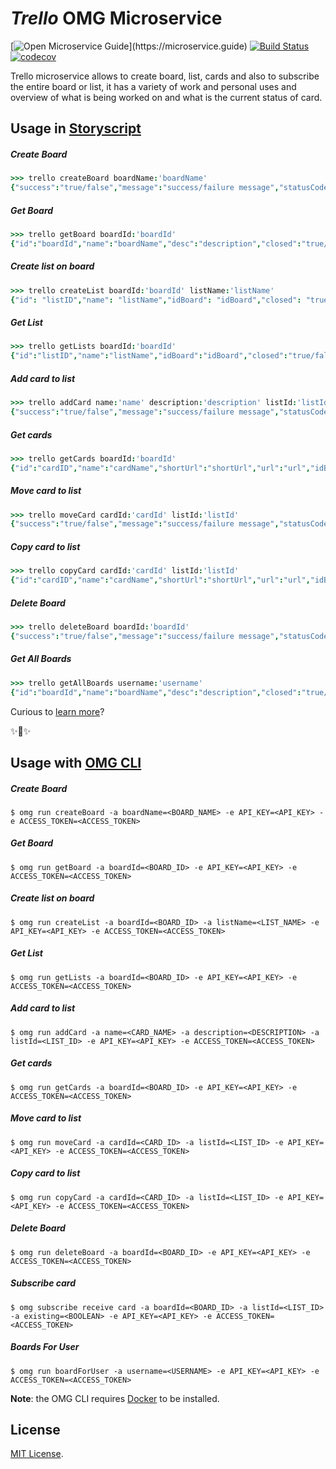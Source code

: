 # _Trello_ OMG Microservice

[![Open Microservice Guide](https://img.shields.io/badge/OMG%20Enabled-👍-green.svg?)](https://microservice.guide)
[![Build Status](https://travis-ci.com/heaptracetechnology/microservice-trello.svg?branch=master)](https://travis-ci.com/heaptracetechnology/microservice-trello)
[![codecov](https://codecov.io/gh/heaptracetechnology/microservice-trello/branch/master/graph/badge.svg)](https://codecov.io/gh/heaptracetechnology/microservice-trello)

Trello microservice allows to create board, list, cards and also to subscribe the entire board or list, it has a variety of work and personal uses and overview of what is being worked on and what is the current status of card.

## Usage in [Storyscript](https://storyscript.io/)

##### Create Board
```coffee
>>> trello createBoard boardName:'boardName'
{"success":"true/false","message":"success/failure message","statusCode":"HTTPstatusCode"}
```
##### Get Board
```coffee
>>> trello getBoard boardId:'boardId'
{"id":"boardId","name":"boardName","desc":"description","closed":"true/false"}
```
##### Create list on board
```coffee
>>> trello createList boardId:'boardId' listName:'listName'
{"id": "listID","name": "listName","idBoard": "idBoard","closed": "true/false"}
```
##### Get List
```coffee
>>> trello getLists boardId:'boardId'
{"id":"listID","name":"listName","idBoard":"idBoard","closed":"true/false"}
```
##### Add card to list
```coffee
>>> trello addCard name:'name' description:'description' listId:'listId'
{"success":"true/false","message":"success/failure message","statusCode":"HTTPstatusCode"}
```
##### Get cards
```coffee
>>> trello getCards boardId:'boardId'
{"id":"cardID","name":"cardName","shortUrl":"shortUrl","url":"url","idBoard":"idBoard","idList":"idList"}          
```
##### Move card to list
```coffee
>>> trello moveCard cardId:'cardId' listId:'listId'
{"success":"true/false","message":"success/failure message","statusCode":"HTTPstatusCode"}
```
##### Copy card to list
```coffee
>>> trello copyCard cardId:'cardId' listId:'listId'
{"id":"cardID","name":"cardName","shortUrl":"shortUrl","url":"url","idBoard":"idBoard","idList":"idList"}
```
##### Delete Board
```coffee
>>> trello deleteBoard boardId:'boardId'
{"success":"true/false","message":"success/failure message","statusCode":"HTTPstatusCode"}
```
##### Get All Boards
```coffee
>>> trello getAllBoards username:'username'
{"id":"boardId","name":"boardName","desc":"description","closed":"true/false","url":"boardLink"}
```

Curious to [learn more](https://docs.storyscript.io/)?

✨🍰✨

## Usage with [OMG CLI](https://www.npmjs.com/package/omg)
##### Create Board
```shell
$ omg run createBoard -a boardName=<BOARD_NAME> -e API_KEY=<API_KEY> -e ACCESS_TOKEN=<ACCESS_TOKEN>
```
##### Get Board
```shell
$ omg run getBoard -a boardId=<BOARD_ID> -e API_KEY=<API_KEY> -e ACCESS_TOKEN=<ACCESS_TOKEN>
```
##### Create list on board
```shell
$ omg run createList -a boardId=<BOARD_ID> -a listName=<LIST_NAME> -e API_KEY=<API_KEY> -e ACCESS_TOKEN=<ACCESS_TOKEN>
```
##### Get List
```shell
$ omg run getLists -a boardId=<BOARD_ID> -e API_KEY=<API_KEY> -e ACCESS_TOKEN=<ACCESS_TOKEN>
```
##### Add card to list
```shell
$ omg run addCard -a name=<CARD_NAME> -a description=<DESCRIPTION> -a listId=<LIST_ID> -e API_KEY=<API_KEY> -e ACCESS_TOKEN=<ACCESS_TOKEN>
```
##### Get cards
```shell
$ omg run getCards -a boardId=<BOARD_ID> -e API_KEY=<API_KEY> -e ACCESS_TOKEN=<ACCESS_TOKEN>
```
##### Move card to list
```shell
$ omg run moveCard -a cardId=<CARD_ID> -a listId=<LIST_ID> -e API_KEY=<API_KEY> -e ACCESS_TOKEN=<ACCESS_TOKEN>
```
##### Copy card to list
```shell
$ omg run copyCard -a cardId=<CARD_ID> -a listId=<LIST_ID> -e API_KEY=<API_KEY> -e ACCESS_TOKEN=<ACCESS_TOKEN>
```
##### Delete Board
```shell
$ omg run deleteBoard -a boardId=<BOARD_ID> -e API_KEY=<API_KEY> -e ACCESS_TOKEN=<ACCESS_TOKEN>
```
##### Subscribe card
```shell
$ omg subscribe receive card -a boardId=<BOARD_ID> -a listId=<LIST_ID> -a existing=<BOOLEAN> -e API_KEY=<API_KEY> -e ACCESS_TOKEN=<ACCESS_TOKEN>
```
##### Boards For User
```shell
$ omg run boardForUser -a username=<USERNAME> -e API_KEY=<API_KEY> -e ACCESS_TOKEN=<ACCESS_TOKEN>
```


**Note**: the OMG CLI requires [Docker](https://docs.docker.com/install/) to be installed.

## License
[MIT License](https://github.com/HeaptraceTechnologyCollection/microservice-trello/blob/master/LICENSE).

